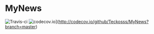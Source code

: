 # MyNews
![Travis-ci](https://api.travis-ci.org/Teckosss/MyNews.svg)
![codecov.io](http://codecov.io/github/Teckosss/MyNews/coverage.svg?branch=master)](http://codecov.io/github/Teckosss/MyNews?branch=master)